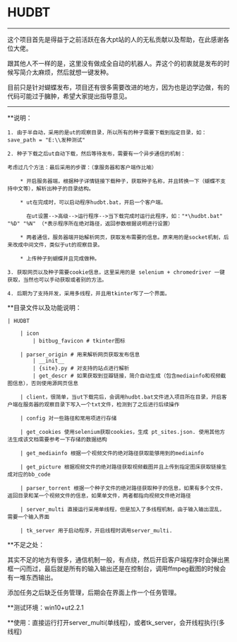 # HUDBT
---

这个项目首先是得益于之前活跃在各大pt站的人的无私贡献以及帮助，在此感谢各位大佬。

跟其他人不一样的是，这里没有做成全自动的机器人。弄这个的初衷就是发布的时候写简介太麻烦，然后就想一键发种。

目前只是针对蝴蝶发布，项目还有很多需要改进的地方，因为也是边学边做，有的代码可能过于臃肿，希望大家提出指导意见。

---

**说明：

    1. 由于半自动，采用的是ut的观察目录，所以所有的种子需要下载到指定目录，如：save_path = "E:\\发种测试"

    2. 种子下载之后ut自动下载，然后等待发布，需要有一个异步通信的机制：

    考虑过几个方法：最后采用的步骤：（拿服务器和客户端作比喻）

        * 开启服务器端，根据种子详情链接下载种子，获取种子名称，并且转换一下（蝴蝶不支持中文等），解析出种子的目录结构。

        * ut在完成时，可以启动程序hudbt.bat，开启一个客户端。

          在ut设置-->高级-->运行程序-->当下载完成时运行此程序，如："*\hudbt.bat" "%D" "%N" （*表示程序所在绝对路径，返回参数根据说明进行设置）

        * 两者通信，服务器端开始解析网页，获取发布需要的信息。原来用的是socket机制，后来改成中间文件，类似于ut的观察目录。

        * 上传种子到蝴蝶并且完成做种。

    3. 获取网页以及种子需要cookie信息，这里采用的是 selenium + chromedriver 一键获取，当然也可以手动获取或者别的方法。

    4. 后期为了支持并发，采用多线程，并且用tkinter写了一个界面。


**目录文件以及功能说明：

    | HUDBT

        | icon
            | bitbug_favicon # tkinter图标

        | parser_origin # 用来解析网页获取发布信息
            | __init__
            | {site}.py # 对支持的站点进行解析
            | get_descr # 如果获取到豆瓣链接，简介自动生成（包含mediainfo和视频截图信息），否则使用源网页信息

        | client，很简单，当ut下载完后，会调用hudbt.bat文件进入项目所在目录，开启客户端在服务器的观察目录下写入一个txt文件，检测到了之后进行后续操作

        | config 对一些路径和常用项进行存储

        | get_cookies 使用selenium获取cookies，生成 pt_sites.json. 使用其他方法生成该文档需要参考一下存储的数据结构

        | get_mediainfo 根据一个视频文件的绝对路径获取能够用到的mediainfo

        | get_picture 根据视频文件的绝对路径获取视频截图并且上传到指定图床获取链接生成对应的bb_code

        | parser_torrent 根据一个种子文件的绝对路径获取种子的信息，如果有多个文件，返回目录和某一个视频文件的信息，如果单文件，两者都指向视频文件绝对路径

        | server_multi 直接运行采用单线程，但是加入了多线程机制，由于输入输出混乱，需要一个输入界面

        | tk_server 用于启动程序，开启线程时调用server_multi.

**不足之处：

   其实不足的地方有很多，通信机制一般，有点绕，然后开启客户端程序时会弹出黑框一闪而过，最后就是所有的输入输出还是在控制台，调用ffmpeg截图的时候会有一堆东西输出。

   添加任务之后缺乏任务管理，后期会在界面上作一个任务管理。

**测试环境：win10+ut2.2.1

**使用：直接运行打开server_multi(单线程)，或者tk_server，会开线程执行(多线程)
